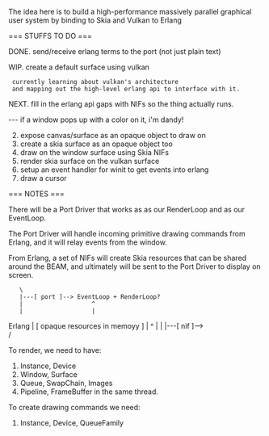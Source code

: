 The idea here is to build a high-performance massively parallel graphical user
system by binding to Skia and Vulkan to Erlang


=== STUFFS TO DO ===

DONE. send/receive erlang terms to the port (not just plain text)

WIP. create a default surface using vulkan
    
     currently learning about vulkan's architecture
     and mapping out the high-level erlang api to interface with it.

NEXT. fill in the erlang api gaps with NIFs so the thing actually runs.

--- if a window pops up with a color on it, i'm dandy!

2) expose canvas/surface as an opaque object to draw on
3) create a skia surface as an opaque object too
3) draw on the window surface using Skia NIFs
4) render skia surface on the vulkan surface 
5) setup an event handler for winit to get events into erlang
6) draw a cursor



=== NOTES === 

There will be a Port Driver that works as as our RenderLoop and as our
EventLoop.

The Port Driver will handle incoming primitive drawing commands from Erlang, and
it will relay events from the window.

From Erlang, a set of NIFs will create Skia resources that can be shared around
the BEAM, and ultimately will be sent to the Port Driver to display on screen.



       \
       |---[ port ]--> EventLoop + RenderLoop?
       |                   ^
       |                   |
Erlang |      [ opaque resources in memoyy ]
       |                   ^
       |                   |
       |---[ nif  ]-->  
       /



To render, we need to have:
1) Instance, Device
2) Window, Surface
3) Queue, SwapChain, Images
4) Pipeline, FrameBuffer
in the same thread.

To create drawing commands we need:
1) Instance, Device, QueueFamily
